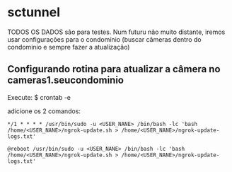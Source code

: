 # sctunnel

TODOS OS DADOS são para testes. Num futuru não muito distante, iremos usar configurações para o condomínio (buscar câmeras dentro do condominio e sempre fazer a atualização)

## Configurando rotina para atualizar a câmera no cameras1.seucondominio

Execute:
$ crontab -e

adicione os 2 comandos:

`*/1 * * * * /usr/bin/sudo -u <USER_NANE> /bin/bash -lc 'bash /home/<USER_NANE>/ngrok-update.sh > /home/<USER_NANE>/ngrok-update-logs.txt'`

`@reboot /usr/bin/sudo -u <USER_NANE> /bin/bash -lc 'bash /home/<USER_NANE>/ngrok-update.sh > /home/<USER_NANE>/ngrok-update-logs.txt'`
